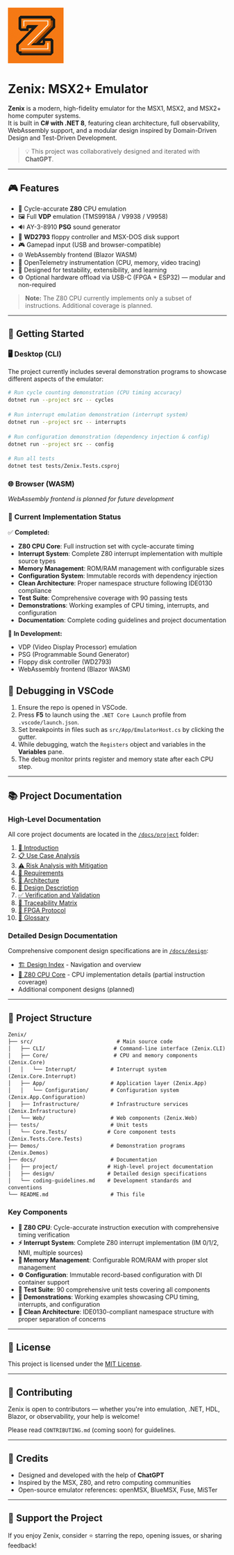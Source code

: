 <p align="left">
  <img src="docs/icons/github_readme.png" alt="Zenix Project Icon" />
</p>

# Zenix: MSX2+ Emulator

**Zenix** is a modern, high-fidelity emulator for the MSX1, MSX2, and MSX2+ home computer systems.  
It is built in **C# with .NET 8**, featuring clean architecture, full observability, WebAssembly support, and a modular design inspired by Domain-Driven Design and Test-Driven Development.

> 💡 This project was collaboratively designed and iterated with **ChatGPT**.

---

## 🎮 Features

- 🎯 Cycle-accurate **Z80** CPU emulation
- 🖼️ Full **VDP** emulation (TMS9918A / V9938 / V9958)
- 🔊 AY-3-8910 **PSG** sound generator
- 💾 **WD2793** floppy controller and MSX-DOS disk support
- 🎮 Gamepad input (USB and browser-compatible)
- 🌐 WebAssembly frontend (Blazor WASM)
- 🧠 OpenTelemetry instrumentation (CPU, memory, video tracing)
- 🧪 Designed for testability, extensibility, and learning
- ⚙️ Optional hardware offload via USB-C (FPGA + ESP32) — modular and non-required

> **Note:** The Z80 CPU currently implements only a subset of instructions. Additional coverage is planned.

---

## 🚀 Getting Started

### 🖥️ Desktop (CLI)

The project currently includes several demonstration programs to showcase different aspects of the emulator:

```bash
# Run cycle counting demonstration (CPU timing accuracy)
dotnet run --project src -- cycles

# Run interrupt emulation demonstration (interrupt system)
dotnet run --project src -- interrupts

# Run configuration demonstration (dependency injection & config)
dotnet run --project src -- config

# Run all tests
dotnet test tests/Zenix.Tests.csproj
```

### 🌐 Browser (WASM)
*WebAssembly frontend is planned for future development*

### 🧪 Current Implementation Status

✅ **Completed:**
- **Z80 CPU Core**: Full instruction set with cycle-accurate timing
- **Interrupt System**: Complete Z80 interrupt implementation with multiple source types
- **Memory Management**: ROM/RAM management with configurable sizes  
- **Configuration System**: Immutable records with dependency injection
- **Clean Architecture**: Proper namespace structure following IDE0130 compliance
- **Test Suite**: Comprehensive coverage with 90 passing tests
- **Demonstrations**: Working examples of CPU timing, interrupts, and configuration
- **Documentation**: Complete coding guidelines and project documentation

🚧 **In Development:**
- VDP (Video Display Processor) emulation
- PSG (Programmable Sound Generator) 
- Floppy disk controller (WD2793)
- WebAssembly frontend (Blazor WASM)

## 🐞 Debugging in VSCode

1. Ensure the repo is opened in VSCode.
2. Press **F5** to launch using the `.NET Core Launch` profile from `.vscode/launch.json`.
3. Set breakpoints in files such as `src/App/EmulatorHost.cs` by clicking the gutter.
4. While debugging, watch the `Registers` object and variables in the **Variables** pane.
5. The debug monitor prints register and memory state after each CPU step.

---

## 📚 Project Documentation

### High-Level Documentation
All core project documents are located in the [`/docs/project`](docs/project) folder:

1. [📘 Introduction](docs/project/01_introduction.md)
2. [📋 Use Case Analysis](docs/project/02_usecase_analysis.md)
3. [⚠️ Risk Analysis with Mitigation](docs/project/03_risk_analysis.md)
4. [📌 Requirements](docs/project/04_requirements.md)
5. [🧱 Architecture](docs/project/05_architecture.md)
6. [🧩 Design Description](docs/project/06_design_description.md)
7. [✅ Verification and Validation](docs/project/07_verification_validation.md)
8. [🔗 Traceability Matrix](docs/project/08_traceability_matrix.md)
9. [🧠 FPGA Protocol](docs/project/09_fpga_protocol.md)
10. [📖 Glossary](docs/project/10_glossary.md)

### Detailed Design Documentation
Comprehensive component design specifications are in [`/docs/design`](docs/design):

- [🏗️ Design Index](docs/design/README.md) - Navigation and overview
- [🧮 Z80 CPU Core](docs/design/Core/Z80Cpu.md) - CPU implementation details (partial instruction coverage)
- Additional component designs (planned)

---

## 📁 Project Structure

```
Zenix/
├── src/                           # Main source code
│   ├── CLI/                      # Command-line interface (Zenix.CLI)
│   ├── Core/                     # CPU and memory components (Zenix.Core)
│   │   └── Interrupt/           # Interrupt system (Zenix.Core.Interrupt)
│   ├── App/                     # Application layer (Zenix.App)
│   │   └── Configuration/       # Configuration system (Zenix.App.Configuration)
│   ├── Infrastructure/          # Infrastructure services (Zenix.Infrastructure)
│   └── Web/                     # Web components (Zenix.Web)
├── tests/                       # Unit tests
│   └── Core.Tests/             # Core component tests (Zenix.Tests.Core.Tests)
├── Demos/                       # Demonstration programs (Zenix.Demos)
├── docs/                        # Documentation
│   ├── project/                # High-level project documentation
│   ├── design/                 # Detailed design specifications
│   └── coding-guidelines.md    # Development standards and conventions
└── README.md                    # This file
```

### Key Components

- **🧮 Z80 CPU**: Cycle-accurate instruction execution with comprehensive timing verification
- **⚡ Interrupt System**: Complete Z80 interrupt implementation (IM 0/1/2, NMI, multiple sources)
- **🧠 Memory Management**: Configurable ROM/RAM with proper slot management
- **⚙️ Configuration**: Immutable record-based configuration with DI container support
- **🧪 Test Suite**: 90 comprehensive unit tests covering all components
- **🎯 Demonstrations**: Working examples showcasing CPU timing, interrupts, and configuration
- **📁 Clean Architecture**: IDE0130-compliant namespace structure with proper separation of concerns

---

## 📄 License

This project is licensed under the [MIT License](LICENSE).

---

## 🤝 Contributing

Zenix is open to contributors — whether you're into emulation, .NET, HDL, Blazor, or observability, your help is welcome!

Please read `CONTRIBUTING.md` (coming soon) for guidelines.

---

## 🙏 Credits

- Designed and developed with the help of **ChatGPT**
- Inspired by the MSX, Z80, and retro computing communities
- Open-source emulator references: openMSX, BlueMSX, Fuse, MiSTer

---

## 🌟 Support the Project

If you enjoy Zenix, consider ⭐ starring the repo, opening issues, or sharing feedback!
